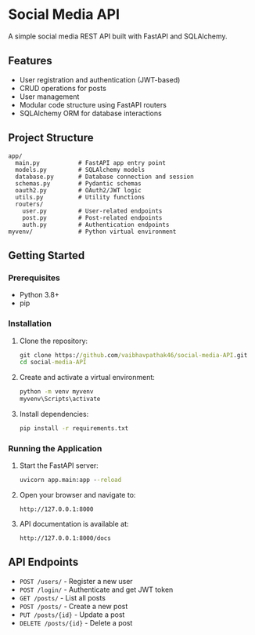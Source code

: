 # Social Media API

A simple social media REST API built with FastAPI and SQLAlchemy.

## Features

- User registration and authentication (JWT-based)
- CRUD operations for posts
- User management
- Modular code structure using FastAPI routers
- SQLAlchemy ORM for database interactions

## Project Structure

```
app/
  main.py           # FastAPI app entry point
  models.py         # SQLAlchemy models
  database.py       # Database connection and session
  schemas.py        # Pydantic schemas
  oauth2.py         # OAuth2/JWT logic
  utils.py          # Utility functions
  routers/
    user.py         # User-related endpoints
    post.py         # Post-related endpoints
    auth.py         # Authentication endpoints
myvenv/             # Python virtual environment
```

## Getting Started

### Prerequisites

- Python 3.8+
- pip

### Installation

1. Clone the repository:
   ```cmd
   git clone https://github.com/vaibhavpathak46/social-media-API.git
   cd social-media-API
   ```

2. Create and activate a virtual environment:
   ```cmd
   python -m venv myvenv
   myvenv\Scripts\activate
   ```

3. Install dependencies:
   ```cmd
   pip install -r requirements.txt
   ```

### Running the Application

1. Start the FastAPI server:
   ```cmd
   uvicorn app.main:app --reload
   ```

2. Open your browser and navigate to:
   ```
   http://127.0.0.1:8000
   ```

3. API documentation is available at:
   ```
   http://127.0.0.1:8000/docs
   ```

## API Endpoints

- `POST /users/` - Register a new user
- `POST /login/` - Authenticate and get JWT token
- `GET /posts/` - List all posts
- `POST /posts/` - Create a new post
- `PUT /posts/{id}` - Update a post
- `DELETE /posts/{id}` - Delete a post


